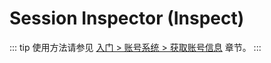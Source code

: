 # Session Inspector (Inspect)

::: tip
使用方法请参见 [入门 > 账号系统 > 获取账号信息](../../manual/usage/platform.md#获取账号信息) 章节。
:::
